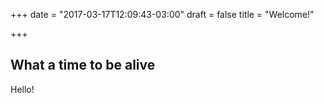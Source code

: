 +++
date = "2017-03-17T12:09:43-03:00"
draft = false
title = "Welcome!"

+++

## What a time to be alive
Hello!
